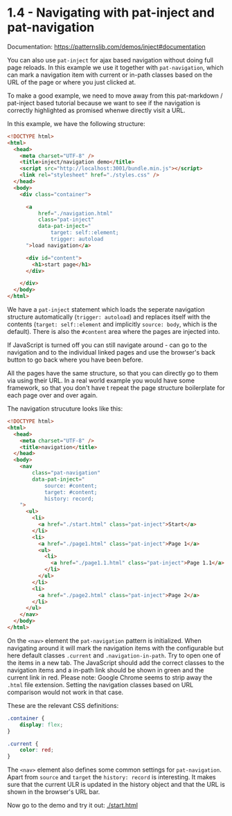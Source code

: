 # 1.4 - Navigating with pat-inject and pat-navigation

Documentation: https://patternslib.com/demos/inject#documentation

You can also use `pat-inject` for ajax based navigation without doing full page reloads.
In this example we use it together with `pat-navigation`, which can mark a navigation item with current or in-path classes based on the URL of the page or where you just clicked at.

To make a good example, we need to move away from this pat-markdown / pat-inject based tutorial because we want to see if the navigation is correctly highlighted as promised whenwe directly visit a URL.

In this example, we have the following structure:


```html
<!DOCTYPE html>
<html>
  <head>
    <meta charset="UTF-8" />
    <title>inject/navigation demo</title>
    <script src="http://localhost:3001/bundle.min.js"></script>
    <link rel="stylesheet" href="./styles.css" />
  </head>
  <body>
    <div class="container">

      <a
          href="./navigation.html"
          class="pat-inject"
          data-pat-inject="
              target: self::element;
              trigger: autoload
      ">load navigation</a>

      <div id="content">
        <h1>start page</h1>
      </div>

    </div>
  </body>
</html>
```


We have a `pat-inject` statement which loads the seperate navigation structure automatically (`trigger: autoload`) and replaces itself with the contents (`target: self::element` and implicitly `source: body`, which is the default).
There is also the `#content` area where the pages are injected into.

If JavaScript is turned off you can still navigate around - can go to the navigation and to the individual linked pages and use the browser's back button to go back where you have been before.

All the pages have the same structure, so that you can directly go to them via using their URL. In a real world example you would have some framework, so that you don't have t repeat the page structure boilerplate for each page over and over again.

The navigation strucuture looks like this:


```html
<!DOCTYPE html>
<html>
  <head>
    <meta charset="UTF-8" />
    <title>navigation</title>
  </head>
  <body>
    <nav
        class="pat-navigation"
        data-pat-inject="
            source: #content;
            target: #content;
            history: record;
    ">
      <ul>
        <li>
          <a href="./start.html" class="pat-inject">Start</a>
        </li>
        <li>
          <a href="./page1.html" class="pat-inject">Page 1</a>
          <ul>
            <li>
              <a href="./page1.1.html" class="pat-inject">Page 1.1</a>
            </li>
          </ul>
        </li>
        <li>
          <a href="./page2.html" class="pat-inject">Page 2</a>
        </li>
      </ul>
    </nav>
  </body>
</html>
```


On the `<nav>` element the `pat-navigation` pattern is initialized.
When navigating around it will mark the navigation items with the configurable but here default classes `.current` and `.navigation-in-path`.
Try to open one of the items in a new tab. The JavaScript should add the correct classes to the navigation items and a in-path link should be shown in green and the current link in red.
Please note: Google Chrome seems to strip away the `.html` file extension. Setting the navigation classes based on URL comparison would not work in that case.

These are the relevant CSS definitions:


```css
.container {
    display: flex;
}

.current {
    color: red;
}
```


The `<nav>` element also defines some common settings for `pat-navigation`.
Apart from `source` and `target` the `history: record` is interesting.
It makes sure that the current ULR is updated in the history object and that the URL is shown in the browser's URL bar.

Now go to the demo and try it out: <a href="/1.04/start.html">./start.html</a>

